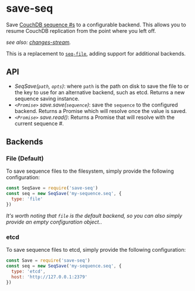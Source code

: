 # save-seq

Save [CouchDB sequence #s](http://docs.couchdb.org/en/2.1.1/api/database/changes.html#changes-feeds) to a configurable backend. This allows you to resume CouchDB replication from the point where you left off.

_see also: [changes-stream](https://www.npmjs.com/package/changes-stream)._

This is a replacement to [`seq-file`](https://github.com/npm/seq-file), adding
support for additional backends.

## API

* _SeqSave(`path`, `opts`)_: where `path` is the path on disk to save the file
  to or the key to use for an alternative backend, such as etcd. Returns a new
  sequence saving instance.
* _`<Promise>` save.save(`sequence`)_: save the `sequence` to the configured backend.
  Returns a Promise which will resolve once the value is saved.
* _`<Promise>` save.read()_: Returns a Promise that will resolve with the
  current sequence #.

## Backends

### File (Default)

To save sequence files to the filesystem, simply provide the following
configuration:

```js
const SeqSave = require('save-seq')
const seq = new SeqSave('my-sequence.seq', {
  type: 'file'
})
```

_It's worth noting that `file` is the default backend, so you can also
 simply provide an empty configuration object._.

### etcd

To save sequence files to etcd, simply provide the following configuration:

```js
const Save = require('save-seq')
const seq = new SeqSave('my-sequence.seq', {
  type: 'etcd',
  host: 'http://127.0.0.1:2379'
})
```
